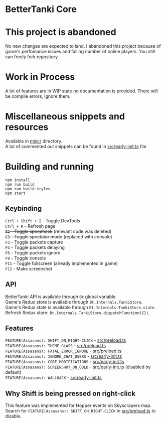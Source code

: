# BetterTanki Core

# This project is abandoned

No new changes are expected to land.
I abandoned this project because of game's perfomance issues and falling number of online players.
You still can freely fork repository.

# Work in Process

A lot of features are in WIP state no documentation is provided.
There will be compile errors, ignore them.

# Miscellaneous snippets and resources

Available in [misc/](misc/) directory.  
A lot of commented out snippets can be found in [src/early-init.ts](src/early-init.ts) file

# Building and running

`npm install`  
`npm run build`  
`npm run build-styles`  
`npm start`

## Keybinding

`Ctrl + Shift + I` - Toggle DevTools  
`Ctrl + R` - Refresh page  
~~`F2` - Toggle speedhack~~ (relevant code was deleted)  
~~`F3` - Toggle spectator mode~~ (replaced with console)  
`F3` - Toggle packets capture  
`F4` - Toggle packets delaying  
`F6` - Toggle packets ignore  
`F9` - Toggle console  
`F11` - Toggle fullscreen (already implemented in game)  
`F12` - Make screenshot

## API

BetterTanki API is available through `Bt` global variable.  
Game's Redux store is available through `Bt.Internals.TankiStore`.  
Game's Redux state is available through `Bt.Internals.TankiStore.state`.  
Refresh Redux store: `Bt.Internals.TankiStore.dispatchFunction({})`.  

## Features

`FEATURE(Assasans): SHIFT_ON_RIGHT-CLICK` - [src/preload.ts](src/preload.ts)  
`FEATURE(Assasans): THEME_GLASS` - [src/preload.ts](src/preload.ts)  
`FEATURE(Assasans): FATAL_ERROR_IGNORE` - [src/preload.ts](src/preload.ts)  
`FEATURE(Assasans): IGNORE_CHAT_USERS` - [src/early-init.ts](src/early-init.ts)  
`FEATURE(Assasans): CORE_MODIFICATIONS` - [src/early-init.ts](src/early-init.ts)  
`FEATURE(Assasans): SCREENSHOT_ON_GOLD` - [src/early-init.ts](src/early-init.ts) (disabled by default)  
`FEATURE(Assasans): WALLHACK` - [src/early-init.ts](src/early-init.ts)  

## Why Shift is being pressed on right-click

This feature was implemented for Hopper events on Skyscrapers map.  
Search for `FEATURE(Assasans): SHIFT_ON_RIGHT-CLICK` in [src/preload.ts](src/preload.ts) to disable.
